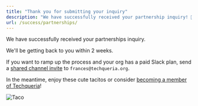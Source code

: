 ```yaml
---
title: "Thank you for submitting your inquiry"
description: "We have successfully received your partnership inquiry! 🤝"
url: /success/partnerships/
---
```


We have successfully received your partnerships inquiry.

We'll be getting back to you within 2 weeks.

If you want to ramp up the process and your org has a paid Slack plan, send a [shared channel invite](https://slack.com/help/articles/115004151203-Guide-to-sharing-channels-with-external-organizations) to `frances@techqueria.org`.

In the meantime, enjoy these cute tacitos or consider [becoming a member of Techqueria](/join/)!

<div class="mb-2"></div>

![Taco](https://media.giphy.com/media/pYCdxGyLFSwgw/source.gif)
